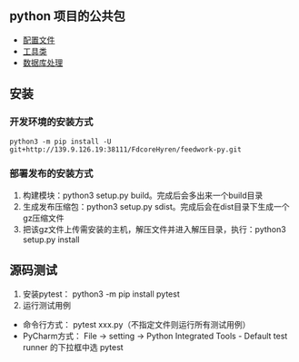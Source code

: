 ## python 项目的公共包

- [配置文件](docs/config.md)
- [工具类](docs/utils.md)
- [数据库处理](docs/database.md)

## 安装
### 开发环境的安装方式
```shell
python3 -m pip install -U git+http://139.9.126.19:38111/FdcoreHyren/feedwork-py.git
```

### 部署发布的安装方式

1. 构建模块：python3 setup.py build。完成后会多出来一个build目录
2. 生成发布压缩包：python3 setup.py sdist。完成后会在dist目录下生成一个gz压缩文件
3. 把该gz文件上传需安装的主机，解压文件并进入解压目录，执行：python3 setup.py install

## 源码测试
1. 安装pytest： python3 -m pip install pytest
2. 运行测试用例
  * 命令行方式： pytest xxx.py（不指定文件则运行所有测试用例）
  * PyCharm方式： File -> setting -> Python Integrated Tools - Default test runner 的下拉框中选 pytest
